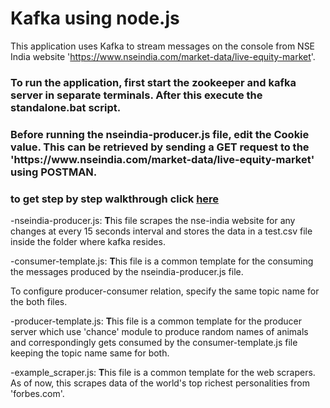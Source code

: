 # Kafka using node.js
This application uses Kafka to stream messages on the console from NSE India website 'https://www.nseindia.com/market-data/live-equity-market'.

<h3> To run the application, first start the zookeeper and kafka server in separate terminals. After this execute the standalone.bat script.</h3>

<h3>Before running the nseindia-producer.js file, edit the Cookie value. This can be retrieved by sending a GET request to the 'https://www.nseindia.com/market-data/live-equity-market' using POSTMAN.</h3>

<h3> to get step by step walkthrough click <a href="">here</a></h3>

-nseindia-producer.js: <strong>T</strong>his file scrapes the nse-india website for any changes at every 15 seconds interval and stores the data in a test.csv file inside the folder where kafka resides.

-consumer-template.js: <strong>T</strong>his file is a common template for the consuming the messages produced by the nseindia-producer.js file.

To configure producer-consumer relation, specify the same topic name for the both files.

-producer-template.js: <strong>T</strong>his file is a common template for the producer server which use 'chance' module to produce random names of animals and correspondingly gets consumed by the consumer-template.js file keeping the topic name same for both.

-example_scraper.js: <strong>T</strong>his file is a common template for the web scrapers. As of now, this scrapes data of the world's top richest personalities from 'forbes.com'.


